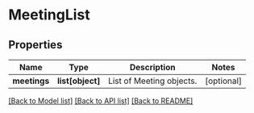 # MeetingList

## Properties
Name | Type | Description | Notes
------------ | ------------- | ------------- | -------------
**meetings** | **list[object]** | List of Meeting objects. | [optional] 

[[Back to Model list]](../README.md#documentation-for-models) [[Back to API list]](../README.md#documentation-for-api-endpoints) [[Back to README]](../README.md)

